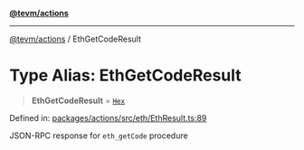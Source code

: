 [**@tevm/actions**](../README.md)

***

[@tevm/actions](../globals.md) / EthGetCodeResult

# Type Alias: EthGetCodeResult

> **EthGetCodeResult** = [`Hex`](Hex.md)

Defined in: [packages/actions/src/eth/EthResult.ts:89](https://github.com/evmts/tevm-monorepo/blob/main/packages/actions/src/eth/EthResult.ts#L89)

JSON-RPC response for `eth_getCode` procedure
